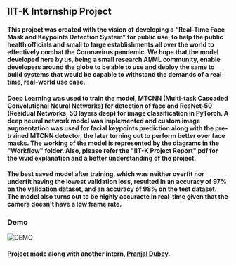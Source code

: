## IIT-K Internship Project
#### This project was created with the vision of developing a “Real-Time Face Mask and Keypoints Detection System” for public use, to help the public health officials and small to large establishments all over the world to effectively combat the Coronavirus pandemic. We hope that the model developed here by us, being a small research AI/ML community, enable developers around the globe to be able to use and deploy the same to build systems that would be capable to withstand the demands of a real-time, real-world use case.
#### Deep Learning was used to train the model, MTCNN (Multi-task Cascaded Convolutional Neural Networks) for detection of face and ResNet-50 (Residual Networks, 50 layers deep) for image classification in PyTorch. A deep neural network model was implemented and custom image augmentation was used for facial keypoints prediction along with the pre-trained MTCNN detector, the later turning out to perform better over face masks. The working of the model is represented by the diagrams in the "Workflow" folder. Also, please refer the "IIT-K Project Report" pdf for the vivid explanation and a better understanding of the project.
#### The best saved model after training, which was neither overfit nor underfit having the lowest validation loss, resulted in an accuracy of 97% on the validation dataset, and an accuracy of 98% on the test dataset. The model also turns out to be highly accuracte in real-time given that the camera doesn't have a low frame rate.
### Demo
![DEMO](https://github.com/jeetbanik/Corona-Face-Mask-Keypoints-Detection/blob/master/Model/demo.gif)
#### Project made along with another intern, [Pranjal Dubey](https://www.linkedin.com/in/pranjal-d-6060a2183/).
